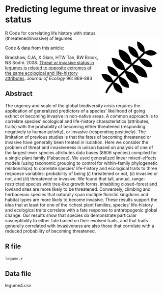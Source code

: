 # Predicting legume threat or invasive status
<img align="right" src="fabaceae.png" alt="legume" width="200" style="margin-top: 20px">

R Code for correlating life history with status (threatened/invasive) of legumes

Code & data from this article:

Bradshaw, CJA, X Giam, HTW Tan, BW Brook, NS Sodhi. 2008. <a href="https://doi.org/10.1111/j.1365-2745.2008.01408.x">Threat or invasive status in legumes is related to opposite extremes of the same ecological and life-history attributes</a>. <em>Journal of Ecology</em> 96: 869-883

## Abstract
The urgency and scale of the global biodiversity crisis requires the application of generalized predictors of a species’ likelihood of going extinct or becoming invasive in non-native areas. A common approach is to correlate species’ ecological and life-history characteristics (attributes, traits) with the probability of becoming either threatened (responding negatively to human activity), or invasive (responding positively). The limitation of previous studies is that the fates of becoming threatened or invasive have generally been treated in isolation. Here we consider the problem of threat and invasiveness in unison based on analysis of one of the largest-ever species attributes data bases (8906 species) compiled for a single plant family (Fabaceae). We used generalized linear mixed-effects models (using taxonomic grouping to control for within-family phylogenetic relationships) to correlate species’ life-history and ecological traits to three response variables: probability of being (<em>i</em>) threatened or not, (<em>ii</em>) invasive or not, and (<em>iii</em>) threatened or invasive. We found that tall, annual, range-restricted species with tree-like growth forms, inhabiting closed-forest and lowland sites are more likely to be threatened. Conversely, climbing and
herbaceous species that naturally span multiple floristic kingdoms and habitat types are more likely to become invasive. These results support the idea that at least for one of the richest plant families, species’ life-history and ecological traits correlate with a fate response to anthropogenic global change. Our results show that species do demonstrate particular susceptibility to either fate based on their evolved traits, and that traits generally correlated with invasiveness are also those that correlate with a reduced probability of becoming threatened.

## R file
<code>legume.r</code>

## Data file
legume4.csv
